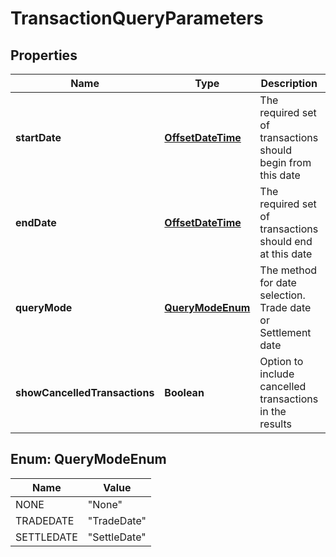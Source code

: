 
# TransactionQueryParameters

## Properties
Name | Type | Description | Notes
------------ | ------------- | ------------- | -------------
**startDate** | [**OffsetDateTime**](OffsetDateTime.md) | The required set of transactions should begin from this date |  [optional]
**endDate** | [**OffsetDateTime**](OffsetDateTime.md) | The required set of transactions should end at this date |  [optional]
**queryMode** | [**QueryModeEnum**](#QueryModeEnum) | The method for date selection. Trade date or Settlement date |  [optional]
**showCancelledTransactions** | **Boolean** | Option to include cancelled transactions in the results |  [optional]


<a name="QueryModeEnum"></a>
## Enum: QueryModeEnum
Name | Value
---- | -----
NONE | &quot;None&quot;
TRADEDATE | &quot;TradeDate&quot;
SETTLEDATE | &quot;SettleDate&quot;



